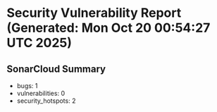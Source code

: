 # Security Vulnerability Report (Generated: Mon Oct 20 00:54:27 UTC 2025)


## SonarCloud Summary
* bugs: 1
* vulnerabilities: 0
* security_hotspots: 2
